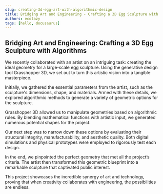 ```yaml
---
slug: creating-3d-egg-art-with-algorithmic-design
title: Bridging Art and Engineering - Crafting a 3D Egg Sculpture with Algorithms
authors: ecolazy
tags: [hello, docusaurus]
---
```

## Bridging Art and Engineering: Crafting a 3D Egg Sculpture with Algorithms

We recently collaborated with an artist on an intriguing task: creating the ideal geometry for a large-scale egg sculpture. Using the generative design tool Grasshopper 3D, we set out to turn this artistic vision into a tangible masterpiece.

Initially, we gathered the essential parameters from the artist, such as the sculpture's dimensions, shape, and materials. Armed with these details, we explored algorithmic methods to generate a variety of geometric options for the sculpture.

Grasshopper 3D allowed us to manipulate geometries based on algorithmic rules. By blending mathematical functions with artistic input, we generated numerous potential shapes for the project.

Our next step was to narrow down these options by evaluating their structural integrity, manufacturability, and aesthetic quality. Both digital simulations and physical prototypes were employed to rigorously test each design.

In the end, we pinpointed the perfect geometry that met all the project’s criteria. The artist then transformed this geometric blueprint into a remarkable sculpture that captivated public interest.

This project showcases the incredible synergy of art and technology, proving that when creativity collaborates with engineering, the possibilities are endless.